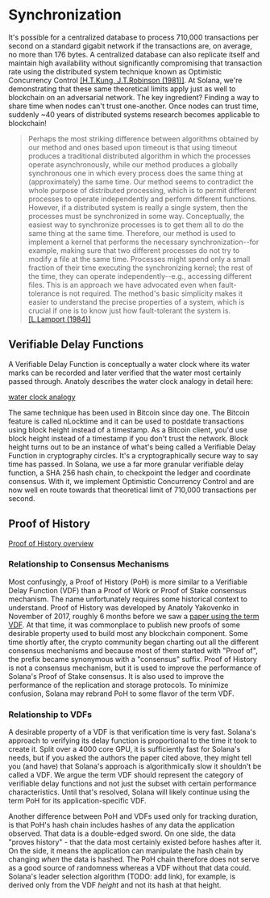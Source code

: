 # Synchronization

It's possible for a centralized database to process 710,000 transactions per
second on a standard gigabit network if the transactions are, on average, no
more than 176 bytes. A centralized database can also replicate itself and
maintain high availability without significantly compromising that transaction
rate using the distributed system technique known as Optimistic Concurrency
Control [\[H.T.Kung, J.T.Robinson
(1981)\]](http://citeseerx.ist.psu.edu/viewdoc/summary?doi=10.1.1.65.4735). At
Solana, we're demonstrating that these same theoretical limits apply just as
well to blockchain on an adversarial network. The key ingredient? Finding a way
to share time when nodes can't trust one-another. Once nodes can trust time,
suddenly ~40 years of distributed systems research becomes applicable to
blockchain!

> Perhaps the most striking difference between algorithms obtained by our
> method and ones based upon timeout is that using timeout produces a
> traditional distributed algorithm in which the processes operate
> asynchronously, while our method produces a globally synchronous one in which
> every process does the same thing at (approximately) the same time. Our
> method seems to contradict the whole purpose of distributed processing, which
> is to permit different processes to operate independently and perform
> different functions. However, if a distributed system is really a single
> system, then the processes must be synchronized in some way. Conceptually,
> the easiest way to synchronize processes is to get them all to do the same
> thing at the same time. Therefore, our method is used to implement a kernel
> that performs the necessary synchronization--for example, making sure that
> two different processes do not try to modify a file at the same time.
> Processes might spend only a small fraction of their time executing the
> synchronizing kernel; the rest of the time, they can operate
> independently--e.g., accessing different files. This is an approach we have
> advocated even when fault-tolerance is not required. The method's basic
> simplicity makes it easier to understand the precise properties of a system,
> which is crucial if one is to know just how fault-tolerant the system is.
> [\[L.Lamport
> (1984)\]](http://citeseerx.ist.psu.edu/viewdoc/summary?doi=10.1.1.71.1078)

## Verifiable Delay Functions

A Verifiable Delay Function is conceptually a water clock where its water marks
can be recorded and later verified that the water most certainly passed
through.  Anatoly describes the water clock analogy in detail here:

[water clock analogy](https://medium.com/solana-labs/proof-of-history-explained-by-a-water-clock-e682183417b8)

The same technique has been used in Bitcoin since day one. The Bitcoin feature
is called nLocktime and it can be used to postdate transactions using block
height instead of a timestamp. As a Bitcoin client, you'd use block height
instead of a timestamp if you don't trust the network. Block height turns out
to be an instance of what's being called a Verifiable Delay Function in
cryptography circles. It's a cryptographically secure way to say time has
passed. In Solana, we use a far more granular verifiable delay function, a SHA
256 hash chain, to checkpoint the ledger and coordinate consensus. With it, we
implement Optimistic Concurrency Control and are now well en route towards that
theoretical limit of 710,000 transactions per second.

## Proof of History

[Proof of History overview](https://medium.com/solana-labs/proof-of-history-a-clock-for-blockchain-cf47a61a9274)

### Relationship to Consensus Mechanisms

Most confusingly, a Proof of History (PoH) is more similar to a Verifiable
Delay Function (VDF) than a Proof of Work or Proof of Stake consensus
mechanism. The name unfortunately requires some historical context to
understand. Proof of History was developed by Anatoly Yakovenko in November of
2017, roughly 6 months before we saw a [paper using the term
VDF](https://eprint.iacr.org/2018/601.pdf). At that time, it was commonplace to
publish new proofs of some desirable property used to build most any blockchain
component. Some time shortly after, the crypto community began charting out all
the different consensus mechanisms and because most of them started with "Proof
of", the prefix became synonymous with a "consensus" suffix. Proof of History
is not a consensus mechanism, but it is used to improve the performance of
Solana's Proof of Stake consensus. It is also used to improve the performance
of the replication and storage protocols. To minimize confusion, Solana may
rebrand PoH to some flavor of the term VDF.

### Relationship to VDFs

A desirable property of a VDF is that verification time is very fast. Solana's
approach to verifying its delay function is proportional to the time it took to
create it. Split over a 4000 core GPU, it is sufficiently fast for Solana's
needs, but if you asked the authors the paper cited above, they might tell you
(and have) that Solana's approach is algorithmically slow it shouldn't be
called a VDF. We argue the term VDF should represent the category of verifiable
delay functions and not just the subset with certain performance
characteristics. Until that's resolved, Solana will likely continue using the
term PoH for its application-specific VDF.

Another difference between PoH and VDFs used only for tracking duration, is
that PoH's hash chain includes hashes of any data the application observed.
That data is a double-edged sword. On one side, the data "proves history" -
that the data most certainly existed before hashes after it. On the side, it
means the application can manipulate the hash chain by changing *when* the data
is hashed. The PoH chain therefore does not serve as a good source of
randomness whereas a VDF without that data could. Solana's leader selection
algorithm (TODO: add link), for example, is derived only from the VDF *height*
and not its hash at that height.

